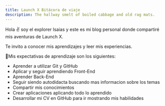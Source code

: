 ```yaml
---
title: Launch X Bitácora de viaje
description: The hallway smelt of boiled cabbage and old rag mats.
---
```


Hola ✌️  soy el explorer Isaias y este es mi blog personal donde compartiré mis aventuras de Launch X.

Te invito a conocer mis aprendizajes y leer mis experiencias.

🚀Mis expectativas de aprendizaje son los siguientes:

- Aprender a utilizar Git y GitHub
- Aplicar y seguir aprendiendo Front-End
- Aprender Back-End
- Seguir siendo autodidacta buscando mas informacion sobre los temas
- Compartir mis conocimientos
- Crear aplicaciones aplicando todo lo aprendido
- Desarrollar mi CV en GitHub para ir mostrando mis habilidades

